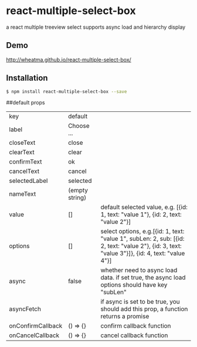 # react-multiple-select-box
a react multiple treeview select supports async load and hierarchy display

## Demo
http://wheatma.github.io/react-multiple-select-box/

## Installation

```bash
$ npm install react-multiple-select-box --save
```


##default props
<table class="table table-bordered table-striped table-condensed">
    <tr>
        <td>key</td>
        <td>default</td>
        <td></td>
    </tr>
    <tr>
        <td>label</td>
        <td>Choose ...</td>
        <td></td>
    </tr>
    <tr>
        <td>closeText</td>
        <td>close</td>
        <td></td>
    </tr>
    <tr>
        <td>clearText</td>
        <td>clear</td>
        <td></td>
    </tr>
    <tr>
        <td>confirmText</td>
        <td>ok</td>
        <td></td>
    </tr>
    <tr>
        <td>cancelText</td>
        <td>cancel</td>
        <td></td>
    </tr>
    <tr>
        <td>selectedLabel</td>
        <td>selected</td>
        <td></td>
    </tr>
    <tr>
        <td>nameText</td>
        <td>(empty string)</td>
        <td></td>
    </tr>
    <tr>
        <td>value</td>
        <td>[]</td>
        <td>default selected value, e.g. [{id: 1, text: "value 1"}, {id: 2, text: "value 2"}]</td>
    </tr>
    <tr>
        <td>options</td>
        <td>[]</td>
        <td>select options, e.g.[{id: 1, text: "value 1", subLen: 2, sub: [{id: 2, text: "value 2"}, {id: 3, text: "value 3"}]}, {id: 4, text: "value 4"}]</td>
    </tr>
    <tr>
        <td>async</td>
        <td>false</td>
        <td>whether need to async load data. if set true, the async load options should have key "subLen"</td>
    </tr>
    <tr>
        <td>asyncFetch</td>
        <td></td>
        <td>if async is set to be true, you should add this prop, a function returns a promise</td>
    </tr>
    <tr>
        <td>onConfirmCallback</td>
        <td>() => {}</td>
        <td>confirm callback function</td>
    </tr>
    <tr>
        <td>onCancelCallback</td>
        <td>() => {}</td>
        <td>cancel callback function</td>
    </tr>
</table>